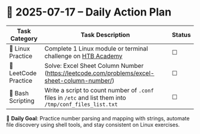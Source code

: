 # 📌 2025-07-17 – Daily Action Plan

| Task Category         | Task Description                                                                                                               | Status |
|----------------------|----------------------------------------------------------------------------------------------------------------------------------|--------|
| 🐧 Linux Practice      | Complete 1 Linux module or terminal challenge on [HTB Academy](https://academy.hackthebox.com/)                                 | ☐      |
| 🧠 LeetCode Practice   | Solve: Excel Sheet Column Number (https://leetcode.com/problems/excel-sheet-column-number/)                                    | ☐      |
| 📜 Bash Scripting      | Write a script to count number of `.conf` files in `/etc` and list them into `/tmp/conf_files_list.txt`                        | ☐      |

🎯 **Daily Goal**: Practice number parsing and mapping with strings, automate file discovery using shell tools, and stay consistent on Linux exercises.
